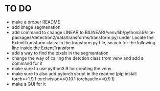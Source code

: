 # TO DO 

- make a proper README
- add image segmenation
- add command to change LINEAR to BILINEAR(/venv/lib/python3.9/site-packages/detectron2/data/transforms/transform.py) under Locate the ExtentTransform class: In the transform.py file, search for the following line inside the ExtentTransform
- add a way to find the pixels in the segmentation
- change the way of calling the detction class from venv and add a command for it 
- make sure to use python3.9 for creating the venv
- make sure to also add pytorch script in the readme (pip install torch==1.9.1 torchvision==0.10.1 torchaudio==0.9.1)
- make a GUI for it

